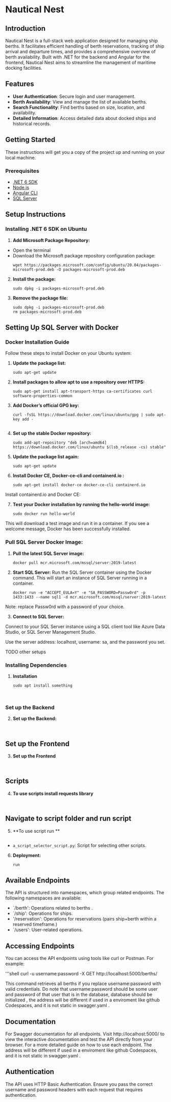 # Nautical Nest

## Introduction
Nautical Nest is a full-stack web application designed for managing ship berths. It facilitates efficient handling of berth reservations, tracking of ship arrival and departure times, and provides a comprehensive overview of berth availability. Built with .NET for the backend and Angular for the frontend, Nautical Nest aims to streamline the management of maritime docking facilities.

## Features

- **User Authentication**: Secure login and user management.
- **Berth Availability**: View and manage the list of available berths.
- **Search Functionality**: Find berths based on size, location, and availability.
- **Detailed Information**: Access detailed data about docked ships and historical records.

## Getting Started

These instructions will get you a copy of the project up and running on your local machine.

### Prerequisites
- [.NET 6 SDK](https://dotnet.microsoft.com/download)
- [Node.js](https://nodejs.org/)
- [Angular CLI](https://angular.io/cli)
- [SQL Server](https://www.microsoft.com/en-us/sql-server/sql-server-downloads)

## Setup Instructions


### Installing .NET 6 SDK on Ubuntu

1. **Add Microsoft Package Repository:**
- Open the terminal
- Download the Microsoft package repository configuration package:
   ```shell
   wget https://packages.microsoft.com/config/ubuntu/20.04/packages-microsoft-prod.deb -O packages-microsoft-prod.deb

2. **Install the package:**

   ```shell
   sudo dpkg -i packages-microsoft-prod.deb

3. **Remove the package file:**
   ```shell
   sudo dpkg -i packages-microsoft-prod.deb
   rm packages-microsoft-prod.deb

## Setting Up SQL Server with Docker

### Docker Installation Guide
Follow these steps to install Docker on your Ubuntu system:

1. **Update the package list:**

   ```shell
   sudo apt-get update

2. **Install packages to allow apt to use a repository over HTTPS:**

   ```shell
   sudo apt-get install apt-transport-https ca-certificates curl software-properties-common

3. **Add Docker’s official GPG key:**

   ```shell
   curl -fsSL https://download.docker.com/linux/ubuntu/gpg | sudo apt-key add -


4. **Set up the stable Docker repository:**

   ```shell
   sudo add-apt-repository "deb [arch=amd64] https://download.docker.com/linux/ubuntu $(lsb_release -cs) stable"

5. **Update the package list again:**

   ```shell
   sudo apt-get update

6. **Install Docker CE, Docker-ce-cli and containerd.io :**

   ```shell
   sudo apt-get install docker-ce docker-ce-cli containerd.io

Install containerd.io and Docker CE:

7. **Test your Docker installation by running the hello-world image:**
   ```shell
   sudo docker run hello-world

This will download a test image and run it in a container. If you see a welcome message, Docker has been successfully installed.

### Pull SQL Server Docker Image:

1. **Pull the latest SQL Server image:**

   ```shell
   docker pull mcr.microsoft.com/mssql/server:2019-latest

2. **Start SQL Server:**
Run the SQL Server container using the Docker command. This will start an instance of SQL Server running in a container.
   ```shell
   docker run -e "ACCEPT_EULA=Y" -e "SA_PASSWORD=Passw0rd" -p 1433:1433 --name sql1 -d mcr.microsoft.com/mssql/server:2019-latest

Note: replace Passw0rd with a password of your choice.

3. **Connect to SQL Server:**

Connect to your SQL Server instance using a SQL client tool like 
Azure Data Studio, 
or SQL Server Management Studio. 

Use the server address:    localhost, 
               username:   sa, 
               and the password you set.


TODO other setups 


### Installing Dependencies 

1. **Installation**
   ```shell
   sudo apt install something



### Set up the Backend
2. **Set up the Backend:**
   ```shell
   

## Set up the Frontend

3. **Set up the Frontend**
   ```shell
   

## Scripts

4. **To use scripts install requests library**
   ```shell
   

## Navigate to script folder and run script 

5. **To use script run **
   ```shell

- `a_script_selector_script.py`: Script for selecting other scripts.


6. **Deployment:**

   ```shell
   run

## Available Endpoints
The API is structured into namespaces, which group related endpoints. The following namespaces are available:


- `/berth': Operations related to berths .
- `/ship': Operations for ships.
- '/reservation': Operations for reservations (pairs ship+berth within a reserved timeframe.)
- `/users': User-related operations.

## Accessing Endpoints
You can access the API endpoints using tools like curl or Postman. For example:

   '''shell
   curl -u username:password -X GET http://localhost:5000/berths/ 


This command retrieves all berths if you replace username:password with valid credentials.
Do note that username:password should be some user and password of that user that is in the database,
database should be initialized ,
the address will be different if used in a enviroment like github Codespaces, and it is not static in swagger.yaml .


## Documentation
For Swagger documentation for all endpoints. Visit http://localhost:5000/ to view the interactive documentation and test the API directly from your browser.
For a more detailed guide on how to use each endpoint.
The address will be different if used in a enviroment like github Codespaces, and it is not static in swagger.yaml .

## Authentication
The API uses HTTP Basic Authentication. Ensure you pass the correct username and password headers with each request that requires authentication.
